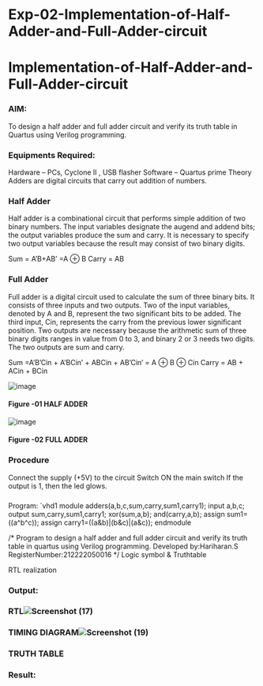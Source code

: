 # Exp-02-Implementation-of-Half-Adder-and-Full-Adder-circuit

# Implementation-of-Half-Adder-and-Full-Adder-circuit
### AIM:
To design a half adder and full adder circuit and verify its truth table in Quartus using Verilog programming.

### Equipments Required:
Hardware – PCs, Cyclone II , USB flasher
Software – Quartus prime
Theory
Adders are digital circuits that carry out addition of numbers.

### Half Adder
Half adder is a combinational circuit that performs simple addition of two binary numbers. The input variables designate the augend and addend bits; the output variables produce the sum and carry. It is necessary to specify two output variables because the result may consist of two binary digits.

Sum = A’B+AB’ =A ⊕ B Carry = AB

### Full Adder
Full adder is a digital circuit used to calculate the sum of three binary bits. It consists of three inputs and two outputs. Two of the input variables, denoted by A and B, represent the two significant bits to be added. The third input, Cin, represents the carry from the previous lower significant position. Two outputs are necessary because the arithmetic sum of three binary digits ranges in value from 0 to 3, and binary 2 or 3 needs two digits. The two outputs are sum and carry.

Sum =A’B’Cin + A’BCin’ + ABCin + AB’Cin’ = A ⊕ B ⊕ Cin Carry = AB + ACin + BCin

 ![image](https://user-images.githubusercontent.com/36288975/163552156-a13e5a56-c638-4110-97d9-8896907c8d25.png)

#### Figure -01 HALF ADDER 


![image](https://user-images.githubusercontent.com/36288975/163552057-b3547877-6d07-45b4-b7e0-bcfebfad9e1d.png)

#### Figure -02 FULL ADDER 

### Procedure

Connect the supply (+5V) to the circuit
Switch ON the main switch
If the output is 1, then the led glows.
### 
Program:
`vhd1
module adders(a,b,c,sum,carry,sum1,carry1);
input a,b,c;
output sum,carry,sum1,carry1;
xor(sum,a,b);
and(carry,a,b);
assign sum1=((a^b^c));
assign carry1=((a&b)|(b&c)|(a&c));
endmodule




/*
Program to design a half adder and full adder circuit and verify its truth table in quartus using Verilog programming.
Developed by:Hariharan.S
RegisterNumber:212222050016
*/
Logic symbol & Truthtable

RTL realization

### Output:

### RTL![Screenshot (17)](https://github.com/Hariharan2004S/Exp-02-Implementation-of-Half-Adder-and-Full-Adder-circuit/assets/123146156/37cda504-e2c4-4ca3-bb39-d0803fad5559)

### TIMING DIAGRAM![Screenshot (19)](https://github.com/Hariharan2004S/Exp-02-Implementation-of-Half-Adder-and-Full-Adder-circuit/assets/123146156/63956184-1541-4303-a9fc-7c147d7936ab)



### TRUTH TABLE 

### Result:
